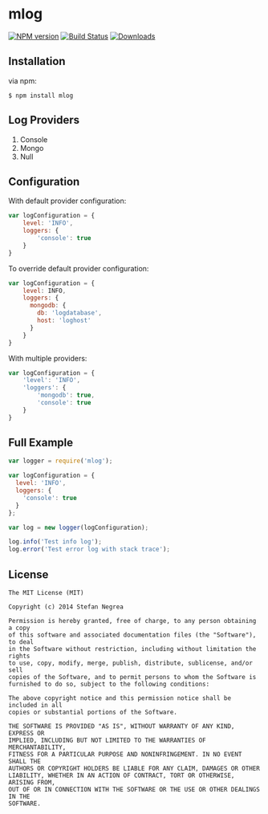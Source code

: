 mlog
====

[![NPM version][npm-image]][npm-url] [![Build Status][travis-image]][travis-url] [![Downloads][downloads-image]][npm-url]



## Installation

via npm:

    $ npm install mlog

## Log Providers

1. Console
2. Mongo
3. Null


## Configuration

With default provider configuration:

```javascript
var logConfiguration = {
    level: 'INFO',
    loggers: {
        'console': true
    }
}
```

To override default provider configuration:

```javascript
var logConfiguration = {
    level: INFO,
    loggers: {
      mongodb: {
        db: 'logdatabase',
        host: 'loghost'
      }
    }
}
```

With multiple providers:
```javascript
var logConfiguration = {
    'level': 'INFO',
    'loggers': {
        'mongodb': true,
        'console': true
    }
}
````


## Full Example

```javascript
var logger = require('mlog');

var logConfiguration = {
  level: 'INFO',
  loggers: {
    'console': true
  }
};

var log = new logger(logConfiguration);

log.info('Test info log');
log.error('Test error log with stack trace');
```

## License

```
The MIT License (MIT)

Copyright (c) 2014 Stefan Negrea

Permission is hereby granted, free of charge, to any person obtaining a copy
of this software and associated documentation files (the "Software"), to deal
in the Software without restriction, including without limitation the rights
to use, copy, modify, merge, publish, distribute, sublicense, and/or sell
copies of the Software, and to permit persons to whom the Software is
furnished to do so, subject to the following conditions:

The above copyright notice and this permission notice shall be included in all
copies or substantial portions of the Software.

THE SOFTWARE IS PROVIDED "AS IS", WITHOUT WARRANTY OF ANY KIND, EXPRESS OR
IMPLIED, INCLUDING BUT NOT LIMITED TO THE WARRANTIES OF MERCHANTABILITY,
FITNESS FOR A PARTICULAR PURPOSE AND NONINFRINGEMENT. IN NO EVENT SHALL THE
AUTHORS OR COPYRIGHT HOLDERS BE LIABLE FOR ANY CLAIM, DAMAGES OR OTHER
LIABILITY, WHETHER IN AN ACTION OF CONTRACT, TORT OR OTHERWISE, ARISING FROM,
OUT OF OR IN CONNECTION WITH THE SOFTWARE OR THE USE OR OTHER DEALINGS IN THE
SOFTWARE.
```



[npm-url]: https://npmjs.org/package/mlog
[npm-image]: http://img.shields.io/npm/v/mlog.svg
[downloads-image]: http://img.shields.io/npm/dm/mlog.svg

[travis-url]: https://travis-ci.org/snegrea/mlog
[travis-image]: https://travis-ci.org/snegrea/mlog.svg
